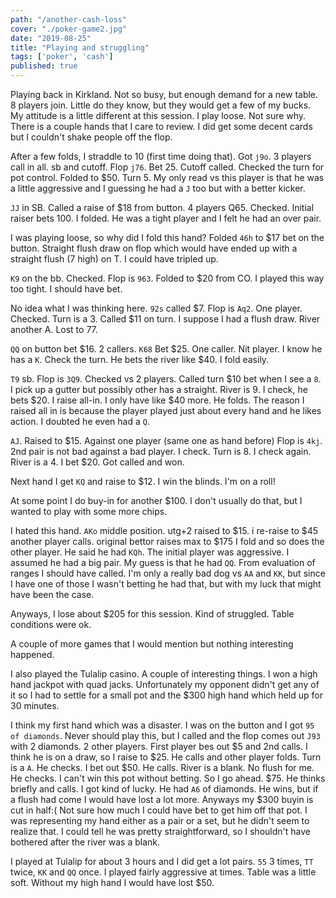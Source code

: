 ```yaml
---
path: "/another-cash-loss"
cover: "./poker-game2.jpg"
date: "2019-08-25"
title: "Playing and struggling"
tags: ['poker', 'cash']
published: true
---
```


Playing back in Kirkland.  Not so busy, but enough demand for a new table. 8 players join.  Little do they know, but they would get a few of my bucks.  My attitude is a little different at this session.  I play loose.  Not sure why.  There is a couple hands that I care to review.  I did get some decent cards but I couldn't shake people off the flop.

After a few folds, I straddle to 10 (first time doing that).
Got `j9o`.  3 players call in all. sb and cutoff.
Flop `j76`. Bet 25. Cutoff called.
Checked the turn for pot control. Folded to $50. Turn 5.
My only read vs this player is that he was a little aggressive and I guessing he had a `J` too but with a better kicker.

`JJ` in SB. Called a raise of $18 from button. 4 players
Q65. Checked. Initial raiser bets 100.
I folded.  He was a tight player and I felt he had an over pair.

I was playing loose, so why did I fold this hand?
Folded `46h` to $17 bet on the button.
Straight flush draw on flop which would have ended up with a straight flush (7 high) on T.  I could have tripled up.

`K9` on the bb. Checked.  Flop is `963`. Folded to $20 from CO.
I played this way too tight.  I should have bet.

No idea what I was thinking here. `92s` called $7.  Flop is `Aq2`. One player. Checked.
Turn is a 3. Called $11 on turn.  I suppose I had a flush draw.  River another A. Lost to 77.

`QQ` on button bet $16. 2 callers. `K68`
Bet $25. One caller. Nit player. I know he has a `K`. Check the turn. He bets the river like $40.  I fold easily.

`T9` sb. Flop is `3Q9`. Checked vs 2 players.
Called turn $10 bet when I see a `8`. I pick up a gutter but possibly other has a straight.
River is 9. I check, he bets $20. I raise all-in.  I only have like $40 more. He folds.  The reason I raised all in is because the player played just about every hand and he likes action.  I doubted he even had a `Q`.

`AJ`. Raised to $15. Against one player (same one as hand before) Flop is `4kj`. 2nd pair is not bad against a bad player. I check. Turn is 8. I check again. River is a 4. I bet $20. Got called and won.

Next hand I get `KQ` and raise to $12. I win the blinds. I'm on a roll!

At some point I do buy-in for another $100. I don't usually do that, but I wanted to play with some more chips.

I hated this hand.
`AKo` middle position.  utg+2 raised to $15.  i re-raise to $45
another player calls. original bettor raises max to $175
I fold and so does the other player.  He said he had `KQh`.  The initial player was aggressive. I assumed he had a big pair.  My guess is that he had `QQ`.  From evaluation of ranges I should have called.  I'm only a really bad dog vs `AA` and `KK`, but since I have one of those I wasn't betting he had that, but with my luck that might have been the case.

Anyways, I lose about $205 for this session.  Kind of struggled.
Table conditions were ok.

A couple of more games that I would mention but nothing interesting happened.

I also played the Tulalip casino.  A couple of interesting things.
I won a high hand jackpot with quad jacks.  Unfortunately my opponent didn't get any of it so I had to settle for  a small pot
and the $300 high hand which held up for 30 minutes.

I think my first hand which was a disaster.  I was on the button
and I got `95 of diamonds`.  Never should play this, but I called
and the flop comes out `J93` with 2 diamonds.  2 other players.  First player bes out $5 and 2nd calls.  I think he is on a draw, so I raise to $25.  He calls and other player folds.  Turn is a `A`.  He checks. I bet out $50.  He calls.  River is a blank. No flush for me.  He checks. I can't win this pot without betting.
So I go ahead.  $75.  He thinks briefly and calls.  I got kind of lucky.  He had `A6` of diamonds.  He wins, but if a flush had
come I would have lost a lot more.  Anyways my $300 buyin is cut in half:(  Not sure how much I could have bet to get him off that pot.  I was representing my hand either as a pair or a set, but he didn't seem to realize that.  I could tell he was pretty straightforward, so I shouldn't have bothered after the river was a blank.

I played at Tulalip for about 3 hours and I did get a lot pairs.
`55` 3 times, `TT` twice, `KK` and `QQ` once.  I played fairly aggressive at times.  Table was a little soft.  Without my high hand I would have lost $50.
